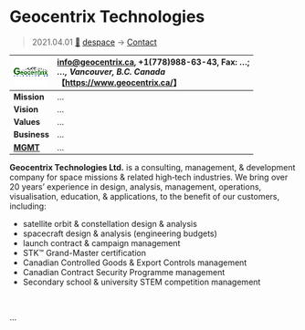 # Geocentrix Technologies
> 2021.04.01 [🚀](../../index/index.md) [despace](../index.md) → [Contact](../contact.md)

|[![](../f/contact/g/geocentrix_logo1_thumb.webp)](../f/contact/g/geocentrix_logo1.webp)|<info@geocentrix.ca>, +1(778)988-63-43, Fax: …;<br> *…, Vancouver, B.C. Canada*<br> 【<https://www.geocentrix.ca/>】|
|:-|:-|
|**Mission**|…|
|**Vision**|…|
|**Values**|…|
|**Business**|…|
|**[MGMT](../mgmt.md)**|…|

**Geocentrix Technologies Ltd.** is a consulting, management, & development company for space missions & related high‑tech industries. We bring over 20 years’ experience in design, analysis, management, operations, visualisation, education, & applications, to the benefit of our customers, including:

   - satellite orbit & constellation design & analysis
   - spacecraft design & analysis (engineering budgets)
   - launch contract & campaign management
   - STK™ Grand-Master certification
   - Canadian Controlled Goods & Export Controls management
   - Canadian Contract Security Programme management
   - Secondary school & university STEM competition management

<p style="page-break-after:always"> </p>

…

